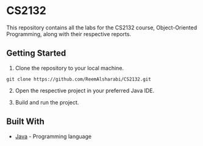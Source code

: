 # CS2132

This repository contains all the labs for the CS2132 course, Object-Oriented Programming, along with their respective reports.

## Getting Started

1. Clone the repository to your local machine.

```git clone https://github.com/ReemAlsharabi/CS2132.git```

2. Open the respective project in your preferred Java IDE.

3. Build and run the project.

## Built With

- [Java](https://www.java.com/) - Programming language
